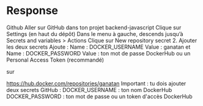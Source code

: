 # Response

Github
  Aller sur GitHub dans ton projet backend-javascript
  Clique sur Settings (en haut du dépôt)
  Dans le menu à gauche, descends jusqu’à Secrets and variables > Actions
  Clique sur New repository secret
  2. Ajouter les deux secrets
  Ajoute :
    Name : DOCKER_USERNAME
    Value : ganatan
et
    Name : DOCKER_PASSWORD
    Value : ton mot de passe DockerHub ou un Personal Access Token (recommandé)
  
  sur 

https://hub.docker.com/repositories/ganatan
Important : tu dois ajouter deux secrets GitHub :
DOCKER_USERNAME : ton nom DockerHub
DOCKER_PASSWORD : ton mot de passe ou un token d'accès DockerHub